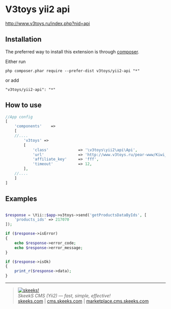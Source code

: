 V3toys yii2 api
===================================

http://www.v3toys.ru/index.php?nid=api

Installation
------------

The preferred way to install this extension is through [composer](http://getcomposer.org/download/).

Either run

```
php composer.phar require --prefer-dist v3toys/yii2-api "*"
```

or add

```
"v3toys/yii2-api": "*"
```

How to use
----------

```php
//App config
[
    'components'    =>
    [
    //....
        'v3toys' =>
        [
            'class'             => '\v3toys\yii2\api\Api',
            'url'               => 'http://www.v3toys.ru/pear-www/Kiwi_Shop/api.php',
            'affiliate_key'     => 'fff',
            'timeout'           => 12,
        ],
    //....
    ]
]

```

Examples
----------

```php

$response = \Yii::$app->v3toys->send('getProductsDataByIds', [
    'products_ids' => 217070
]);

if ($response->isError)
{
    echo $response->error_code;
    echo $response->error_message;
}

if ($response->isOk)
{
    print_r($response->data);
}

```
___

> [![skeeks!](https://gravatar.com/userimage/74431132/13d04d83218593564422770b616e5622.jpg)](http://skeeks.com)  
<i>SkeekS CMS (Yii2) — fast, simple, effective!</i>  
[skeeks.com](http://skeeks.com) | [cms.skeeks.com](http://cms.skeeks.com) | [marketplace.cms.skeeks.com](http://marketplace.cms.skeeks.com)

